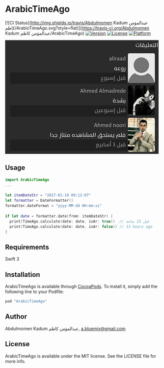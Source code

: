 # ArabicTimeAgo

[![CI Status](http://img.shields.io/travis/Abdulmomen Kadum عبدالمؤمن كاظم/ArabicTimeAgo.svg?style=flat)](https://travis-ci.org/Abdulmomen Kadum عبدالمؤمن كاظم/ArabicTimeAgo)
[![Version](https://img.shields.io/cocoapods/v/ArabicTimeAgo.svg?style=flat)](http://cocoapods.org/pods/ArabicTimeAgo)
[![License](https://img.shields.io/cocoapods/l/ArabicTimeAgo.svg?style=flat)](http://cocoapods.org/pods/ArabicTimeAgo)
[![Platform](https://img.shields.io/cocoapods/p/ArabicTimeAgo.svg?style=flat)](http://cocoapods.org/pods/ArabicTimeAgo)



[![Screenshot](art/ArabicTimeAgo_demo.png)](http://cocoapods.org/pods/ArabicTimeAgo)



## Usage

```swift
import ArabicTimeAgo
...

let itemDateStr = "2017-01-19 09:12:07"
let formatter = DateFormatter()
formatter.dateFormat = "yyyy-MM-dd HH:mm:ss"

if let date = formatter.date(from: itemDateStr) {
  print(TimeAgo.calculate(date: date, isAr: true))  // قبل 13 ساعة
  print(TimeAgo.calculate(date: date, isAr: false)) // 13 hours ago
}

```

## Requirements
Swift 3


## Installation

ArabicTimeAgo is available through [CocoaPods](http://cocoapods.org). To install
it, simply add the following line to your Podfile:

```ruby
pod "ArabicTimeAgo"
```

## Author

Abdulmomen Kadum عبدالمؤمن كاظم, a.bluemix@gmail.com

## License

ArabicTimeAgo is available under the MIT license. See the LICENSE file for more info.
